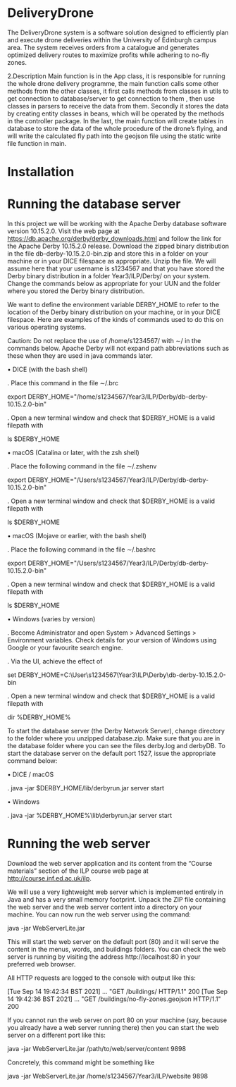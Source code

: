 # DeliveryDrone

The DeliveryDrone system is a software solution designed to efficiently plan and execute drone deliveries within the University of Edinburgh campus area. The system receives orders from a catalogue and generates optimized delivery routes to maximize profits while adhering to no-fly zones.

2.Description
Main function is in the App class, it is responsible for running the whole drone
delivery programme, the main function calls some other methods from the other
classes, it first calls methods from classes in utils to get connection to
database/server to get connection to them , then use classes in parsers to receive
the data from them. Secondly it stores the data by creating entity classes in beans, which will be operated by the methods in the controller package. In the last, the
main function will create tables in database to store the data of the whole procedure
of the drone’s flying, and will write the calculated fly path into the geojson file using
the static write file function in main.

# Installation



# Running the database server
In this project we will be working with the Apache Derby database software version 10.15.2.0. Visit the web page at https://db.apache.org/derby/derby_downloads.html and follow the link for the Apache Derby 10.15.2.0 release. Download the zipped binary distribution in the file db-derby-10.15.2.0-bin.zip and store this in a folder on your machine or in your DICE filespace as appropriate. Unzip the file. We will assume here that your username is s1234567 and that you have stored the Derby binary distribution in a folder Year3/ILP/Derby/ on your system. Change the commands below as appropriate for your UUN and the folder where you stored the Derby binary distribution.

We want to define the environment variable DERBY_HOME to refer to the location of the Derby binary distribution on your machine, or in your DICE filespace. Here are examples of the kinds of commands used to do this on various operating systems.

Caution: Do not replace the use of /home/s1234567/ with ∼/ in the commands below. Apache Derby will not expand path abbreviations such as these when they are used in java commands later.

• DICE (with the bash shell)

. Place this command in the file ∼/.brc

export DERBY_HOME="/home/s1234567/Year3/ILP/Derby/db-derby-10.15.2.0-bin"

. Open a new terminal window and check that $DERBY_HOME is a valid filepath with

ls $DERBY_HOME

• macOS (Catalina or later, with the zsh shell)

. Place the following command in the file ∼/.zshenv

export DERBY_HOME="/Users/s1234567/Year3/ILP/Derby/db-derby-10.15.2.0-bin"

. Open a new terminal window and check that $DERBY_HOME is a valid filepath with

ls $DERBY_HOME

• macOS (Mojave or earlier, with the bash shell)

. Place the following command in the file ∼/.bashrc

export DERBY_HOME="/Users/s1234567/Year3/ILP/Derby/db-derby-10.15.2.0-bin"

. Open a new terminal window and check that $DERBY_HOME is a valid filepath with

ls $DERBY_HOME

• Windows (varies by version)

. Become Administrator and open System > Advanced Settings > Environment variables. Check details for your version of Windows using Google or your favourite search engine.

. Via the UI, achieve the effect of

set DERBY_HOME=C:\User\s1234567\Year3\ILP\Derby\db-derby-10.15.2.0-bin

. Open a new terminal window and check that $DERBY_HOME is a valid filepath with

dir %DERBY_HOME%

To start the database server (the Derby Network Server), change directory to the folder where you unzipped database.zip. Make sure that you are in the database folder where you can see the files derby.log and derbyDB. To start the database server on the default port 1527, issue the appropriate command below:

• DICE / macOS

. java -jar $DERBY_HOME/lib/derbyrun.jar server start

• Windows

. java -jar %DERBY_HOME%\lib\derbyrun.jar server start

# Running the web server

Download the web server application and its content from the “Course materials” section of the ILP course web page at http://course.inf.ed.ac.uk/ilp.

We will use a very lightweight web server which is implemented entirely in Java and has a very small memory footprint. Unpack the ZIP file containing the web server and the web server content into a directory on your machine. You can now run the web server using the command:

java -jar WebServerLite.jar

This will start the web server on the default port (80) and it will serve the content in the menus, words, and buildings folders. You can check the web server is running by visiting the address http://localhost:80 in your preferred web browser.

All HTTP requests are logged to the console with output like this:

[Tue Sep 14 19:42:34 BST 2021] ... "GET /buildings/ HTTP/1.1" 200
[Tue Sep 14 19:42:36 BST 2021] ... "GET /buildings/no-fly-zones.geojson HTTP/1.1" 200


If you cannot run the web server on port 80 on your machine (say, because you already have a web server running there) then you can start the web server on a different port like this:

java -jar WebServerLite.jar /path/to/web/server/content 9898

Concretely, this command might be something like

java -jar WebServerLite.jar /home/s1234567/Year3/ILP/website 9898

